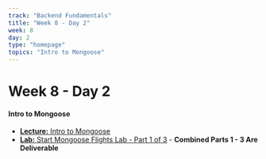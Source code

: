 ```yaml
---
track: "Backend Fundamentals"
title: "Week 8 - Day 2"
week: 8
day: 2
type: "homepage"
topics: "Intro to Mongoose"
---
```



# Week 8 - Day 2

#### Intro to Mongoose 
- [**Lecture:** Intro to Mongoose](/backend-fundamentals/week-8/day-2/lecture-materials/intro-to-mongoose/)
- [**Lab:** Start Mongoose Flights Lab - Part 1 of 3](/backend-fundamentals/week-8/day-2/labs/mongoose-flights-part-1/) - **Combined Parts 1 - 3 Are Deliverable**
